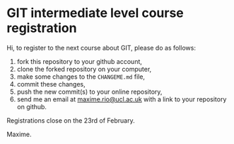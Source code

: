 # GIT intermediate level course registration

Hi, to register to the next course about GIT, please do as follows:

1. fork this repository to your github account,
2. clone the forked repository on your computer,
3. make some changes to the `CHANGEME.md` file,
4. commit these changes,
5. push the new commit(s) to your online repository,
6. send me an email at maxime.rio@ucl.ac.uk with a link to your repository on github.

Registrations close on the 23rd of February.

Maxime.
